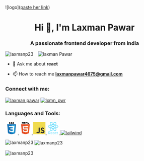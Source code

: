 ![logo]([paste her link](https://github.com/Laxmanp23/Laxmanp23/blob/main/Beige%20%26%20Brown%20Simple%20Personal%20LinkedIn%20Banner.png))
<h1 align="center">Hi 👋, I'm Laxman Pawar</h1>
<h3 align="center">A passionate frontend developer from India</h3>
<img align="right" alt="laxman Pawar" width="400" src="https://i.pinimg.com/originals/54/e3/7d/54e37d8074ebcde1d96c77d7b2a7f310.gif">
<p align="left"> <img src="https://komarev.com/ghpvc/?username=laxmanp23&label=Profile%20views&color=0e75b6&style=flat" alt="laxmanp23" /> </p>

- 💬 Ask me about **react**

- 📫 How to reach me **laxmanpawar4675@gmail.com**

<h3 align="left">Connect with me:</h3>
<p align="left">
<a href="https://linkedin.com/in/laxman pawar" target="blank"><img align="center" src="https://raw.githubusercontent.com/rahuldkjain/github-profile-readme-generator/master/src/images/icons/Social/linked-in-alt.svg" alt="laxman pawar" height="30" width="40" /></a>
<a href="https://instagram.com/lxmn_pwr" target="blank"><img align="center" src="https://raw.githubusercontent.com/rahuldkjain/github-profile-readme-generator/master/src/images/icons/Social/instagram.svg" alt="lxmn_pwr" height="30" width="40" /></a>
</p>

<h3 align="left">Languages and Tools:</h3>
<p align="left"> <a href="https://www.w3schools.com/css/" target="_blank" rel="noreferrer"> <img src="https://raw.githubusercontent.com/devicons/devicon/master/icons/css3/css3-original-wordmark.svg" alt="css3" width="40" height="40"/> </a> <a href="https://www.w3.org/html/" target="_blank" rel="noreferrer"> <img src="https://raw.githubusercontent.com/devicons/devicon/master/icons/html5/html5-original-wordmark.svg" alt="html5" width="40" height="40"/> </a> <a href="https://developer.mozilla.org/en-US/docs/Web/JavaScript" target="_blank" rel="noreferrer"> <img src="https://raw.githubusercontent.com/devicons/devicon/master/icons/javascript/javascript-original.svg" alt="javascript" width="40" height="40"/> </a> <a href="https://reactjs.org/" target="_blank" rel="noreferrer"> <img src="https://raw.githubusercontent.com/devicons/devicon/master/icons/react/react-original-wordmark.svg" alt="react" width="40" height="40"/> </a> <a href="https://tailwindcss.com/" target="_blank" rel="noreferrer"> <img src="https://www.vectorlogo.zone/logos/tailwindcss/tailwindcss-icon.svg" alt="tailwind" width="40" height="40"/> </a> </p>

<p><img align="left" src="https://github-readme-stats.vercel.app/api/top-langs?username=laxmanp23&show_icons=true&locale=en&layout=compact" alt="laxmanp23" /></p>

<p>&nbsp;<img align="center" src="https://github-readme-stats.vercel.app/api?username=laxmanp23&show_icons=true&locale=en" alt="laxmanp23" /></p>

<p><img align="center" src="https://github-readme-streak-stats.herokuapp.com/?user=laxmanp23&" alt="laxmanp23" /></p>

